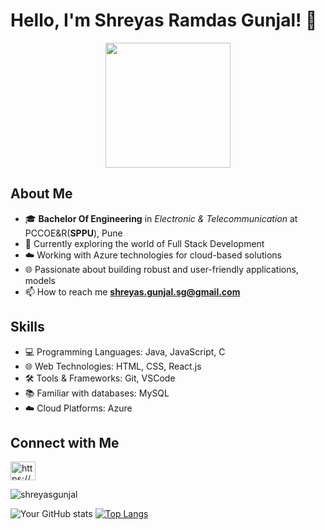 # Hello, I'm Shreyas Ramdas Gunjal! 👋

<p align="center"><img src="https://github.com/shreyasgunjal/shreyasgunjal/assets/157288244/f397be8c-a7d8-4aed-93f7-44f8874af09b" width = 200 height=200 /> </p>

## About Me
- 🎓 **Bachelor Of Engineering** in *Electronic & Telecommunication* at PCCOE&R(**SPPU**), Pune
- 💼 Currently exploring the world of Full Stack Development
- ☁️ Working with Azure technologies for cloud-based solutions
- 🌐 Passionate about building robust and user-friendly applications, models
- 📫 How to reach me **shreyas.gunjal.sg@gmail.com**


## Skills
- 💻 Programming Languages: Java, JavaScript, C
- 🌐 Web Technologies: HTML, CSS, React.js
- 🛠️ Tools & Frameworks: Git, VSCode
- 📚 Familiar with databases: MySQL
- ☁️ Cloud Platforms: Azure


## Connect with Me

<a href="https://www.linkedin.com/in/shreyas-gunjal/" target="blank"><img align="center" src="https://raw.githubusercontent.com/rahuldkjain/github-profile-readme-generator/master/src/images/icons/Social/linked-in-alt.svg" alt="https://www.linkedin.com/in/shreyas-gunjal/" height="30" width="40" /></a>


<p align="left"> <img src="https://komarev.com/ghpvc/?username=shreyasgunjal&label=Profile%20views&color=0e75b6&style=flat" alt="shreyasgunjal" /> </p>

![Your GitHub stats](https://github-readme-stats.vercel.app/api?username=shreyasgunjal&show_icons=true&theme=dark)
[![Top Langs](https://github-readme-stats.vercel.app/api/top-langs/?username=shreyasgunjal&layout=compact&theme=java-dark)](https://github.com/shreyasgunjal/github-readme-stats)
